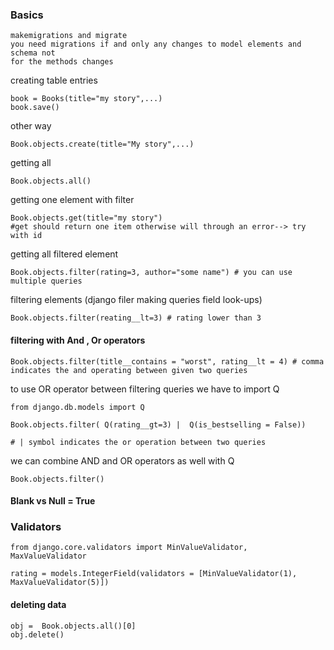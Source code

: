 ### Basics

	makemigrations and migrate 
	you need migrations if and only any changes to model elements and schema not 
	for the methods changes

creating table entries
```
book = Books(title="my story",...)
book.save()
```

other way
```
Book.objects.create(title="My story",...)
```

getting all
```
Book.objects.all()
```

getting one element with filter
```
Book.objects.get(title="my story") 
#get should return one item otherwise will through an error--> try with id 
```

getting all filtered element 
```
Book.objects.filter(rating=3, author="some name") # you can use multiple queries
```

filtering elements (django filer making queries field look-ups)
```
Book.objects.filter(reating__lt=3) # rating lower than 3
```

#### filtering with And , Or operators

```
Book.objects.filter(title__contains = "worst", rating__lt = 4) # comma indicates the and operating between given two queries
```

to use OR operator between filtering queries we have to import Q
```
from django.db.models import Q

Book.objects.filter( Q(rating__gt=3) |  Q(is_bestselling = False))

# | symbol indicates the or operation between two queries 
```

we can combine AND and OR operators as well with Q

```
Book.objects.filter()
```
#### Blank vs Null = True


### Validators

```
from django.core.validators import MinValueValidator, MaxValueValidator

rating = models.IntegerField(validators = [MinValueValidator(1), MaxValueValidator(5)])
```

#### deleting data
```
obj =  Book.objects.all()[0]
obj.delete()
``` 